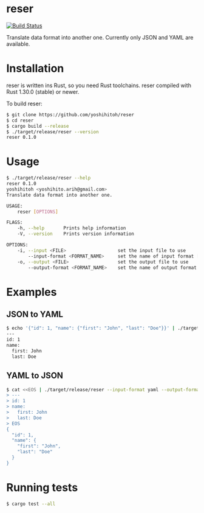 # reser
[![Build Status](https://travis-ci.org/yoshihitoh/reser.svg?branch=master)](https://travis-ci.org/yoshihitoh/reser)

Translate data format into another one. Currently only JSON and YAML are available.

# Installation
reser is written ins Rust, so you need Rust toolchains. reser compiled with Rust 1.30.0 (stable) or newer.

To build reser:

```bash
$ git clone https://github.com/yoshihitoh/reser
$ cd reser
$ cargo build --release
$ ./target/release/reser --version
reser 0.1.0
```

# Usage
``` bash
$ ./target/release/reser --help
reser 0.1.0
yoshihitoh <yoshihito.arih@gmail.com>
Translate data format into another one.

USAGE:
    reser [OPTIONS]

FLAGS:
    -h, --help       Prints help information
    -V, --version    Prints version information

OPTIONS:
    -i, --input <FILE>                   set the input file to use
        --input-format <FORMAT_NAME>     set the name of input format [possible values: json, yaml]
    -o, --output <FILE>                  set the output file to use
        --output-format <FORMAT_NAME>    set the name of output format [possible values: json, yaml]
```

# Examples

## JSON to YAML
``` bash
$ echo '{"id": 1, "name": {"first": "John", "last": "Doe"}}' | ./target/release/reser --input-format json --output-format yaml
---
id: 1
name:
  first: John
  last: Doe
```


## YAML to JSON
``` bash
$ cat <<EOS | ./target/release/reser --input-format yaml --output-format json
> ---
> id: 1
> name:
>   first: John
>   last: Doe
> EOS
{
  "id": 1,
  "name": {
    "first": "John",
    "last": "Doe"
  }
}
```

# Running tests
```bash
$ cargo test --all
```
